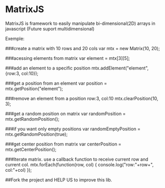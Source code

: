 MatrixJS
========

MatrixJS is framework to easily manipulate bi-dimensional(2D) arrays in javascript
(Future suport multidimensional)

Exemple:

###create a matrix with 10 rows and 20 cols
var mtx = new Matrix(10, 20); 


###acessing elements from matrix
var element = mtx[3][5];


###add an element to a specific position
mtx.addElement("element", {row:3, col:10});


###get a position from an element
var position = mtx.getPosition("element");


###remove an element from a position row:3, col:10
mtx.clearPosition(10, 3);


###get a random position on matrix
var randomPosition = mtx.getRandomPosition();


###if you want only empty positions
var randomEmptyPosition = mtx.getRandomPosition(true);


###get center position from matrix
var centerPosition = mtx.getCenterPosition();


###Iterate matrix. use a callback function to receive current row and current col.
mtx.forEach(function(row, col) { console.log("row:"+row+", col:"+col) });

##Fork the project and HELP US to improve this lib.
